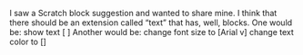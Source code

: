I saw a Scratch block suggestion and wanted to share mine.
I think that there should be an extension called “text” that has, well, blocks.
One would be:
show text [   ]
Another would be:
change font size to [Arial v]
change text color to []